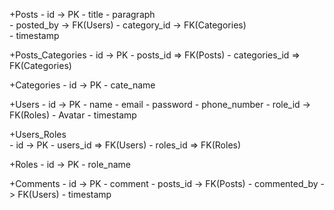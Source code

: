 +Posts
    - id -> PK
    - title
    - paragraph      
    - posted_by -> FK(Users)
    - category_id  -> FK(Categories)   
    - timestamp
    
+Posts_Categories
    - id -> PK
    - posts_id        => FK(Posts)
    - categories_id   => FK(Categories)
    
+Categories
    - id -> PK
    - cate_name
    
+Users
    - id -> PK
    - name 
    - email
    - password
    - phone_number
    - role_id -> FK(Roles)
    - Avatar
    - timestamp
    
+Users_Roles  
    - id -> PK
    - users_id => FK(Users)
    - roles_id => FK(Roles)
    
+Roles
    - id -> PK
    - role_name
    
+Comments
    - id -> PK
    - comment
    - posts_id      -> FK(Posts)
    - commented_by  -> FK(Users)
    - timestamp
    


